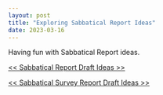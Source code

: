 ```yaml
---
layout: post
title: "Exploring Sabbatical Report Ideas"
date: 2023-03-16
---
```


Having fun with Sabbatical Report ideas.

[<< Sabbatical Report Draft Ideas >>](https://drive.google.com/file/d/1tBy8tEqs8yf49laW_rZy6KWHAfltK3Mq/view?usp=share_link)  

[<< Sabbatical Survey Report Draft Ideas >>](https://github.com/everestso/everestso.github.io/blob/master/DataCentricAIsurvey.pdf)  


